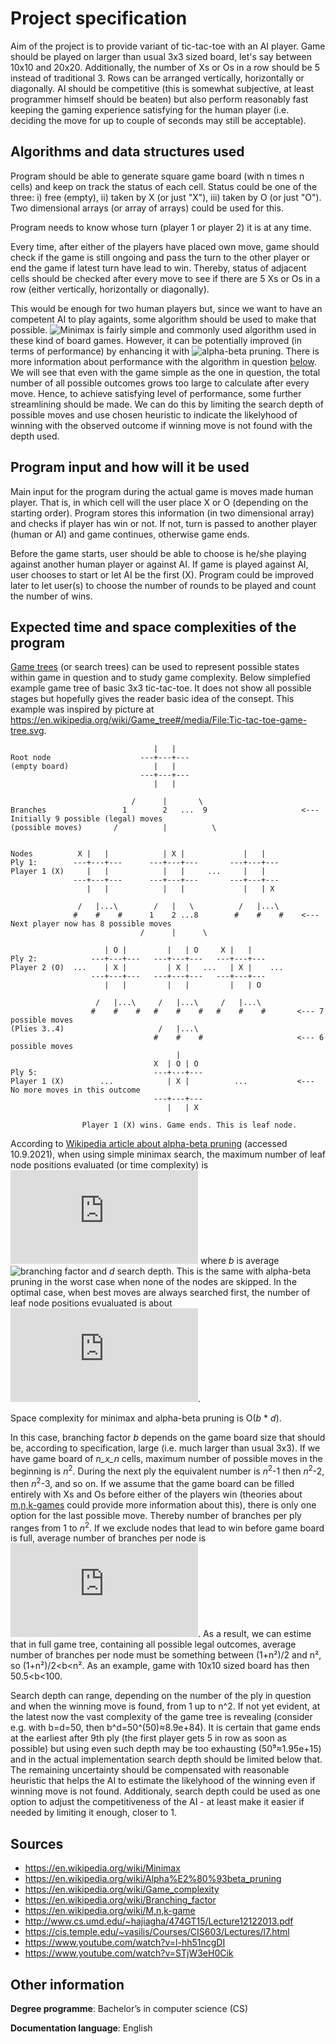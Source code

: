 # Project specification

Aim of the project is to provide variant of tic-tac-toe with an AI player. Game should be played on larger than usual 3x3 sized board, let's say between 10x10 and 20x20. Additionally, the number of Xs or Os in a row should be 5 instead of traditional 3. Rows can be arranged vertically, horizontally or diagonally. AI should be competitive (this is somewhat subjective, at least programmer himself should be beaten) but also perform reasonably fast keeping the gaming experience satisfying for the human player (i.e. deciding the move for up to couple of seconds may still be acceptable). 

## Algorithms and data structures used

Program should be able to generate square game board (with n times n cells) and keep on track the status of each cell. Status could be one of the three: i) free (empty), ii) taken by X (or just "X"), iii) taken by O (or just "O"). Two dimensional arrays (or array of arrays) could be used for this.

Program needs to know whose turn (player 1 or player 2) it is at any time.

Every time, after either of the players have placed own move, game should check if the game is still ongoing and pass the turn to the other player or end the game if latest turn have lead to win. Thereby, status of adjacent cells should be checked after every move to see if there are 5 Xs or Os in a row (either vertically, horizontally or diagonally).

This would be enough for two human players but, since we want to have an competent AI to play againts, some algorithm should be used to make that possible. ![Minimax](https://en.wikipedia.org/wiki/Minimax) is fairly simple and commonly used algorithm used in these kind of board games. However, it can be potentially improved (in terms of performance) by enhancing it with ![alpha-beta pruning](https://en.wikipedia.org/wiki/Alpha%E2%80%93beta_pruning). There is more information about performance with the algorithm in question [below](#expected-time-and-space-complexities-of-the-program). We will see that even with the game simple as the one in question, the total number of all possible outcomes grows too large to calculate after every move. Hence, to achieve satisfying level of performance, some further streamlining should be made. We can do this by limiting the search depth of possible moves and use chosen heuristic to indicate the likelyhood of winning with the observed outcome if winning move is not found with the depth used.

## Program input and how will it be used

Main input for the program during the actual game is moves made human player. That is, in which cell will the user place X or O (depending on the starting order). Program stores this information (in two dimensional array) and checks if player has win or not. If not, turn is passed to another player (human or AI) and game continues, otherwise game ends. 

Before the game starts, user should be able to choose is he/she playing against another human player or against AI. If game is played against AI, user chooses to start or let AI be the first (X). Program could be improved later to let user(s) to choose the number of rounds to be played and count the number of wins.

## Expected time and space complexities of the program

[Game trees](https://en.wikipedia.org/wiki/Game_tree) (or search trees) can be used to represent possible states within game in question and to study game complexity. Below simplefied example game tree of basic 3x3 tic-tac-toe. It does not show all possible stages but hopefully gives the reader basic idea of the consept. This example was inspired by picture at https://en.wikipedia.org/wiki/Game_tree#/media/File:Tic-tac-toe-game-tree.svg.

```
                                |   |
Root node                    ---+---+---
(empty board)                   |   |
                             ---+---+---
                                |   |

                           /      |       \
Branches                 1        2   ...  9                     <--- Initially 9 possible (legal) moves                   
(possible moves)       /          |          \


Nodes          X |   |            | X |             |   |       
Ply 1:        ---+---+---      ---+---+---       ---+---+---
Player 1 (X)     |   |            |   |     ...     |   |
              ---+---+---      ---+---+---       ---+---+---
                 |   |            |   |             |   | X

               /   |...\        /   |   \          /   |...\    
              #    #    #      1    2 ...8        #    #    #    <--- Next player now has 8 possible moves
                             /      |      \                          

                     | O |         |   | O     X |   |       
Ply 2:            ---+---+---   ---+---+---   ---+---+---
Player 2 (O)  ...    | X |         | X |   ...   | X |    ...
                  ---+---+---   ---+---+---   ---+---+---
                     |   |         |   |         |   | O

                   /   |...\     /   |...\     /   |...\     
                  #    #    #   #    #    #   #    #    #       <--- 7 possible moves
(Plies 3..4)                     /   |...\
                                #    #    #                     <--- 6 possible moves
                                     |
                                X  | O | O       
Ply 5:                          ---+---+---  
Player 1 (X)        ...            | X |          ...           <--- No more moves in this outcome
                                ---+---+---   
                                   |   | X       
                                  
                Player 1 (X) wins. Game ends. This is leaf node.

```

According to [Wikipedia article about alpha-beta pruning](https://en.wikipedia.org/wiki/Alpha%E2%80%93beta_pruning) (accessed 10.9.2021), when using simple minimax search, the maximum number of leaf node positions evaluated (or time complexity) is ![O(b^d)](https://latex.codecogs.com/svg.latex?O%28b%5Ed%29) where _b_ is average ![branching factor](https://en.wikipedia.org/wiki/Branching_factor) and _d_ search depth. This is the same with alpha-beta pruning in the worst case when none of the nodes are skipped. In the optimal case, when best moves are always searched first, the number of leaf node positions evualuated is about ![O(b^(d/2)) = O(sqrt(b^d))](https://latex.codecogs.com/svg.latex?%5Cinline%20O%28b%5E%7B%5Cfrac%7Bd%7D%7B2%7D%7D%29%20%3D%20O%28%5Csqrt%7Bb%5Ed%7D%29). 

Space complexity for minimax and alpha-beta pruning is O(_b_ \* _d_).

In this case, branching factor _b_ depends on the game board size that should be, according to specification, large (i.e. much larger than usual 3x3). If we have game board of _n_x_n_ cells, maximum number of possible moves in the beginning is _n_<sup>2</sup>. During the next ply the equivalent number is _n_<sup>2</sup>-1 then _n_<sup>2</sup>-2, then _n_<sup>2</sup>-3, and so on. If we assume that the game board can be filled entirely with Xs and Os before either of the players win (theories about [m,n,k-games](https://en.wikipedia.org/wiki/M,n,k-game) could provide more information about this), there is only one option for the last possible move. Thereby number of branches per ply ranges from 1 to _n_<sup>2</sup>. If we exclude nodes that lead to win before game board is full, average number of branches per node is ![\frac{\sum_{i=1}^{n^2} i}{n^2} = \frac{n^2(1+n^2)}{2}/n^2 = \frac{1+n^2}{2}](https://latex.codecogs.com/svg.latex?%5Cinline%20%5Cfrac%7B%5Csum_%7Bi%3D1%7D%5E%7Bn%5E2%7D%20i%7D%7Bn%5E2%7D%20%3D%20%5Cfrac%7Bn%5E2%281&plus;n%5E2%29%7D%7B2%7D/n%5E2%20%3D%20%5Cfrac%7B1&plus;n%5E2%7D%7B2%7D). As a result, we can estime that in full game tree, containing all possible legal outcomes, average number of branches per node must be something between (1+n²)/2 and n², so (1+n²)/2<b<n². As an example, game with 10x10 sized board has then 50.5<b<100. 

Search depth can range, depending on the number of the ply in question and when the winning move is found, from 1 up to n^2. If not yet evident, at the latest now the vast complexity of the game tree is revealing (consider e.g. with b=d=50, then b^d=50^(50)≈8.9e+84). It is certain that game ends at the earliest after 9th ply (the first player gets 5 in row as soon as possible) but using even such depth may be too exhausting (50⁹≈1.95e+15) and in the actual implementation search depth should be limited below that. The remaining uncertainty should be compensated with reasonable heuristic that helps the AI to estimate the likelyhood of the winning even if winning move is not found. Additionaly, search depth could be used as one option to adjust the competitiveness of the AI - at least make it easier if needed by limiting it enough, closer to 1.

## Sources

- https://en.wikipedia.org/wiki/Minimax
- https://en.wikipedia.org/wiki/Alpha%E2%80%93beta_pruning
- https://en.wikipedia.org/wiki/Game_complexity
- https://en.wikipedia.org/wiki/Branching_factor
- https://en.wikipedia.org/wiki/M,n,k-game
- http://www.cs.umd.edu/~hajiagha/474GT15/Lecture12122013.pdf
- https://cis.temple.edu/~vasilis/Courses/CIS603/Lectures/l7.html
- https://www.youtube.com/watch?v=l-hh51ncgDI
- https://www.youtube.com/watch?v=STjW3eH0Cik

## Other information

**Degree programme**: Bachelor’s in computer science (CS)

**Documentation language**: English
